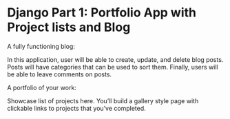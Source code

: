 # Django Part 1: Portfolio App with Project lists and Blog


A fully functioning blog: 

In this application, user will be able to create, update, and delete blog posts. Posts will have categories that can be used to sort them. Finally, users will be able to leave comments on posts.

A portfolio of your work: 

Showcase list of projects here. You’ll build a gallery style page with clickable links to projects that you’ve completed.
